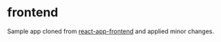 # frontend

Sample app cloned from [react-app-frontend](https://github.com/eh3rrera/react-app-frontend) and applied minor changes. 
